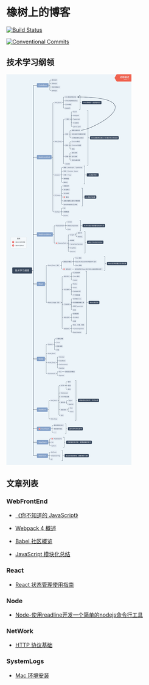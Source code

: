 # 橡树上的博客

[![Build Status](https://travis-ci.org/BetaMee/betamee.github.io.svg?branch=source-code)](https://travis-ci.org/BetaMee/betamee.github.io)

[![Conventional Commits](https://img.shields.io/badge/Conventional%20Commits-1.0.0-yellow.svg)](https://conventionalcommits.org)


## 技术学习纲领

![技术学习纲领](./site/技术学习纲领.png)

## 文章列表

### WebFrontEnd

* [《你不知道的 JavaScript》](https://betamee.github.io/content/WebFrontEnd-%E4%BD%A0%E4%B8%8D%E7%9F%A5%E9%81%93%E7%9A%84JavaScript/)

* [Webpack 4 概述](https://betamee.github.io/content/WebFrontEnd-Webpack4%20%E6%A6%82%E8%BF%B0/)

* [Babel 社区概览](https://betamee.github.io/content/WebFrontEnd-Babel%20%E7%A4%BE%E5%8C%BA%E6%A6%82%E8%A7%88/)

* [JavaScript 模块化总结](https://betamee.github.io/content/WebFrontEnd-JavaScript%20%E6%A8%A1%E5%9D%97%E5%8C%96%E6%80%BB%E7%BB%93/)

### React

* [React 状态管理使用指南](https://betamee.github.io/content/React-React%20%E7%8A%B6%E6%80%81%E7%AE%A1%E7%90%86%E4%BD%BF%E7%94%A8%E6%8C%87%E5%8D%97/)

### Node

* [Node-使用readline开发一个简单的nodejs命令行工具](https://betamee.github.io/content/Node-%E4%BD%BF%E7%94%A8readline%E5%BC%80%E5%8F%91%E4%B8%80%E4%B8%AA%E7%AE%80%E5%8D%95%E7%9A%84nodejs%E5%91%BD%E4%BB%A4%E8%A1%8C%E5%B7%A5%E5%85%B7/)

### NetWork

* [HTTP 协议基础](https://betamee.github.io/content/NetWork-HTTP%20%E5%8D%8F%E8%AE%AE%E5%9F%BA%E7%A1%80/)


### SystemLogs

* [Mac 环境安装](https://betamee.github.io/content/SystemLogs-Mac%20%E7%8E%AF%E5%A2%83%E5%AE%89%E8%A3%85/)
